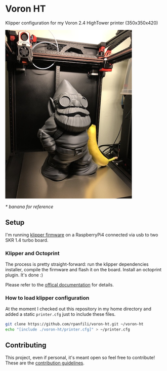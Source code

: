 # Voron HT 
Klipper configuration for my Voron 2.4 HighTower printer (350x350x420)


![Voron printer with a Gnome](resources/voron-gnome.jpg)

_* banana for reference_


## Setup
I'm running [klipper firmware](https://github.com/KevinOConnor/klipper) on a RaspberryPi4 connected via usb to two SKR 1.4 turbo board.

### Klipper and Octoprint
The process is pretty straight-forward: run the klipper dependencies installer, compile the firmware and flash it on the board. Install an octoprint plugin. It's done :)

Please refer to the [offical documentation](https://www.klipper3d.org/Overview.html) for details.

### How to load klipper configuration
At the moment I checked out this repository in my home directory and added a static `printer.cfg` just to include these files.
```bash
git clone https://github.com/rpanfili/voron-ht.git ~/voron-ht
echo "[include ./voron-ht/printer.cfg]" > ~/printer.cfg
```

## Contributing

This project, even if personal, it's meant open so feel free to contribute! 
These are the [contribution guidelines](CONTRIBUTING.md).
